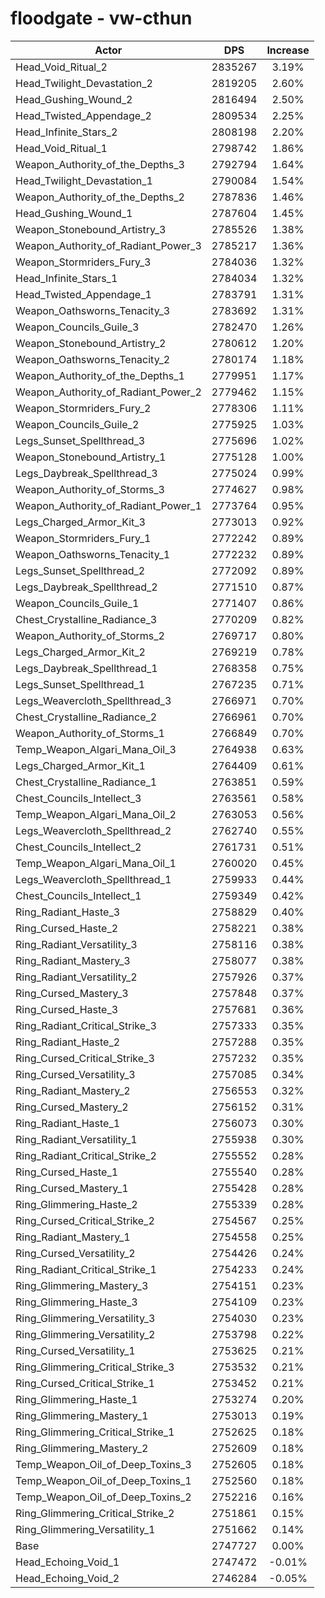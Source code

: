 # floodgate - vw-cthun
| Actor | DPS | Increase |
|---|:---:|:---:|
|Head_Void_Ritual_2|2835267|3.19%|
|Head_Twilight_Devastation_2|2819205|2.60%|
|Head_Gushing_Wound_2|2816494|2.50%|
|Head_Twisted_Appendage_2|2809534|2.25%|
|Head_Infinite_Stars_2|2808198|2.20%|
|Head_Void_Ritual_1|2798742|1.86%|
|Weapon_Authority_of_the_Depths_3|2792794|1.64%|
|Head_Twilight_Devastation_1|2790084|1.54%|
|Weapon_Authority_of_the_Depths_2|2787836|1.46%|
|Head_Gushing_Wound_1|2787604|1.45%|
|Weapon_Stonebound_Artistry_3|2785526|1.38%|
|Weapon_Authority_of_Radiant_Power_3|2785217|1.36%|
|Weapon_Stormriders_Fury_3|2784036|1.32%|
|Head_Infinite_Stars_1|2784034|1.32%|
|Head_Twisted_Appendage_1|2783791|1.31%|
|Weapon_Oathsworns_Tenacity_3|2783692|1.31%|
|Weapon_Councils_Guile_3|2782470|1.26%|
|Weapon_Stonebound_Artistry_2|2780612|1.20%|
|Weapon_Oathsworns_Tenacity_2|2780174|1.18%|
|Weapon_Authority_of_the_Depths_1|2779951|1.17%|
|Weapon_Authority_of_Radiant_Power_2|2779462|1.15%|
|Weapon_Stormriders_Fury_2|2778306|1.11%|
|Weapon_Councils_Guile_2|2775925|1.03%|
|Legs_Sunset_Spellthread_3|2775696|1.02%|
|Weapon_Stonebound_Artistry_1|2775128|1.00%|
|Legs_Daybreak_Spellthread_3|2775024|0.99%|
|Weapon_Authority_of_Storms_3|2774627|0.98%|
|Weapon_Authority_of_Radiant_Power_1|2773764|0.95%|
|Legs_Charged_Armor_Kit_3|2773013|0.92%|
|Weapon_Stormriders_Fury_1|2772242|0.89%|
|Weapon_Oathsworns_Tenacity_1|2772232|0.89%|
|Legs_Sunset_Spellthread_2|2772092|0.89%|
|Legs_Daybreak_Spellthread_2|2771510|0.87%|
|Weapon_Councils_Guile_1|2771407|0.86%|
|Chest_Crystalline_Radiance_3|2770209|0.82%|
|Weapon_Authority_of_Storms_2|2769717|0.80%|
|Legs_Charged_Armor_Kit_2|2769219|0.78%|
|Legs_Daybreak_Spellthread_1|2768358|0.75%|
|Legs_Sunset_Spellthread_1|2767235|0.71%|
|Legs_Weavercloth_Spellthread_3|2766971|0.70%|
|Chest_Crystalline_Radiance_2|2766961|0.70%|
|Weapon_Authority_of_Storms_1|2766849|0.70%|
|Temp_Weapon_Algari_Mana_Oil_3|2764938|0.63%|
|Legs_Charged_Armor_Kit_1|2764409|0.61%|
|Chest_Crystalline_Radiance_1|2763851|0.59%|
|Chest_Councils_Intellect_3|2763561|0.58%|
|Temp_Weapon_Algari_Mana_Oil_2|2763053|0.56%|
|Legs_Weavercloth_Spellthread_2|2762740|0.55%|
|Chest_Councils_Intellect_2|2761731|0.51%|
|Temp_Weapon_Algari_Mana_Oil_1|2760020|0.45%|
|Legs_Weavercloth_Spellthread_1|2759933|0.44%|
|Chest_Councils_Intellect_1|2759349|0.42%|
|Ring_Radiant_Haste_3|2758829|0.40%|
|Ring_Cursed_Haste_2|2758221|0.38%|
|Ring_Radiant_Versatility_3|2758116|0.38%|
|Ring_Radiant_Mastery_3|2758077|0.38%|
|Ring_Radiant_Versatility_2|2757926|0.37%|
|Ring_Cursed_Mastery_3|2757848|0.37%|
|Ring_Cursed_Haste_3|2757681|0.36%|
|Ring_Radiant_Critical_Strike_3|2757333|0.35%|
|Ring_Radiant_Haste_2|2757288|0.35%|
|Ring_Cursed_Critical_Strike_3|2757232|0.35%|
|Ring_Cursed_Versatility_3|2757085|0.34%|
|Ring_Radiant_Mastery_2|2756553|0.32%|
|Ring_Cursed_Mastery_2|2756152|0.31%|
|Ring_Radiant_Haste_1|2756073|0.30%|
|Ring_Radiant_Versatility_1|2755938|0.30%|
|Ring_Radiant_Critical_Strike_2|2755552|0.28%|
|Ring_Cursed_Haste_1|2755540|0.28%|
|Ring_Cursed_Mastery_1|2755428|0.28%|
|Ring_Glimmering_Haste_2|2755339|0.28%|
|Ring_Cursed_Critical_Strike_2|2754567|0.25%|
|Ring_Radiant_Mastery_1|2754558|0.25%|
|Ring_Cursed_Versatility_2|2754426|0.24%|
|Ring_Radiant_Critical_Strike_1|2754233|0.24%|
|Ring_Glimmering_Mastery_3|2754151|0.23%|
|Ring_Glimmering_Haste_3|2754109|0.23%|
|Ring_Glimmering_Versatility_3|2754030|0.23%|
|Ring_Glimmering_Versatility_2|2753798|0.22%|
|Ring_Cursed_Versatility_1|2753625|0.21%|
|Ring_Glimmering_Critical_Strike_3|2753532|0.21%|
|Ring_Cursed_Critical_Strike_1|2753452|0.21%|
|Ring_Glimmering_Haste_1|2753274|0.20%|
|Ring_Glimmering_Mastery_1|2753013|0.19%|
|Ring_Glimmering_Critical_Strike_1|2752625|0.18%|
|Ring_Glimmering_Mastery_2|2752609|0.18%|
|Temp_Weapon_Oil_of_Deep_Toxins_3|2752605|0.18%|
|Temp_Weapon_Oil_of_Deep_Toxins_1|2752560|0.18%|
|Temp_Weapon_Oil_of_Deep_Toxins_2|2752216|0.16%|
|Ring_Glimmering_Critical_Strike_2|2751861|0.15%|
|Ring_Glimmering_Versatility_1|2751662|0.14%|
|Base|2747727|0.00%|
|Head_Echoing_Void_1|2747472|-0.01%|
|Head_Echoing_Void_2|2746284|-0.05%|
